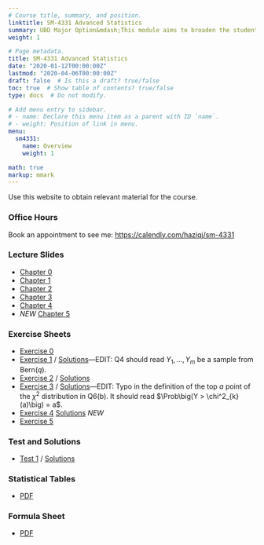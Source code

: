 ```yaml
---
# Course title, summary, and position.
linktitle: SM-4331 Advanced Statistics
summary: UBD Major Option&mdash;This module aims to broaden the student's skills in estimation theory, hypothesis testing, sampling design, and multivariate analysis. 
weight: 1

# Page metadata.
title: SM-4331 Advanced Statistics
date: "2020-01-12T00:00:00Z"
lastmod: "2020-04-06T00:00:00Z"
draft: false  # Is this a draft? true/false
toc: true  # Show table of contents? true/false
type: docs  # Do not modify.

# Add menu entry to sidebar.
# - name: Declare this menu item as a parent with ID `name`.
# - weight: Position of link in menu.
menu:
  sm4331:
    name: Overview
    weight: 1

math: true
markup: mmark    
---
```


Use this website to obtain relevant material for the course.

<!-- ### Schedule

For the full schedule, see this [link](/teaching/sm4331/sm4331-schedule).

- <s>Mon 02/3/2020 0750-0940 @ FSM 2.17; Lecture (Recap & Test Solutions)</s>
- <s>Tue 03/3/2020 1410-1600 @ FSM 2.18; Lecture (Chapter 3)</s>
- <s>Mon 09/3/2020 0750-0940 @ FSM 2.17; Lecture (Chapter 3)</s>
- <s>Tue 10/3/2020 1410-1600 @ FSM 2.18; Lecture (Chapter 4)</s>
- **Mon 16/3/2020 0750-0940 @ FSM 2.17; Tutorial (Exercise 3)**
- Tue 17/3/2020 1410-1600 @ FSM 2.18; Lecture (Chapter 4)
- Tue 24/3/2020 1410-1600 @ FSM 2.18; Lecture (Chapter 4)
- Sat 28/3/2020 1000-1200 @ FSM 2.17; Lecture (Chapter 5)
- Mon 30/3/2020 0750-0940 @ FSM 2.17; Tutorial (Exercise 4)
- Tue 31/3/2020 1410-1600 @ FSM 2.18; Lecture (Chapter 5) -->

### Office Hours

Book an appointment to see me: https://calendly.com/haziqj/sm-4331

### Lecture Slides

- [Chapter 0](/teaching/sm4331/chapter0-handout.pdf)
- [Chapter 1](/teaching/sm4331/chapter1-handout.pdf)
- [Chapter 2](/teaching/sm4331/chapter2-handout.pdf)
- [Chapter 3](/teaching/sm4331/chapter3-handout.pdf)
- [Chapter 4](/teaching/sm4331/chapter4-handout.pdf)
- *NEW* [Chapter 5](/teaching/sm4331/chapter5-handout.pdf)

### Exercise Sheets

- [Exercise 0](/teaching/sm4331/exercise0.pdf)
- [Exercise 1](/teaching/sm4331/exercise1.pdf) / [Solutions](/teaching/sm4331/solutions1.pdf)&mdash;EDIT: Q4 should read $Y_1,\dots,Y_m$ be a sample from $\text{Bern}(q)$. 
- [Exercise 2](/teaching/sm4331/exercise2.pdf) / [Solutions](/teaching/sm4331/solutions2.pdf)<!-- &mdash;PLEASE ALSO COMPLETE MY [FEEDBACK FORM](/feedback), THANKS! -->
- [Exercise 3](/teaching/sm4331/exercise3.pdf) / [Solutions](/teaching/sm4331/solutions3.pdf)&mdash;EDIT: Typo in the definition of the top $a$ point of the $\chi^2$ distribution in Q6(b). It should read $\Prob\big(Y > \chi^2_{k}(a)\big) = a$.
- [Exercise 4](/teaching/sm4331/exercise4.pdf)  [Solutions](/teaching/sm4331/solutions4.pdf) *NEW*
- [Exercise 5](/teaching/sm4331/exercise5.pdf)

### Test and Solutions

- [Test 1](/teaching/sm4331/test1.pdf) / [Solutions](/teaching/sm4331/test1soln.pdf)

### Statistical Tables

- [PDF](https://haziqj.github.io/stat-tables/stat-tables.pdf)

### Formula Sheet

- [PDF](/teaching/sm4331/formula-sheet.pdf)



